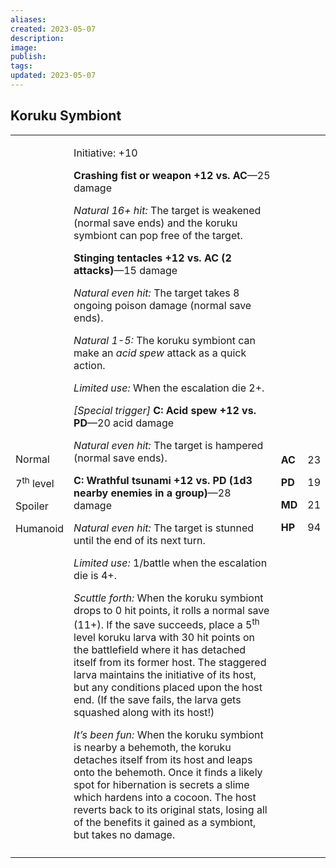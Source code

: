 ```yaml
---
aliases: 
created: 2023-05-07
description: 
image: 
publish: 
tags: 
updated: 2023-05-07
---
```


## Koruku Symbiont

<table>
<colgroup>
<col style="width: 16%" />
<col style="width: 72%" />
<col style="width: 5%" />
<col style="width: 5%" />
</colgroup>
<tbody>
<tr class="odd">
<td><p>Normal</p>
<p>7<sup>th</sup> level</p>
<p>Spoiler</p>
<p>Humanoid</p></td>
<td><p>Initiative: +10</p>
<p><strong>Crashing fist or weapon +12 vs. AC</strong>—25 damage</p>
<p><em>Natural 16+ hit:</em> The target is weakened (normal save ends)
and the koruku symbiont can pop free of the target.</p>
<p><strong>Stinging tentacles +12 vs. AC (2 attacks)</strong>—15
damage</p>
<p><em>Natural even hit:</em> The target takes 8 ongoing poison damage
(normal save ends).</p>
<p><em>Natural 1-5:</em> The koruku symbiont can make an <em>acid
spew</em> attack as a quick action.</p>
<p><em>Limited use:</em> When the escalation die 2+.</p>
<p><em>[Special trigger]</em> <strong>C: Acid spew +12 vs.
PD</strong>—20 acid damage</p>
<p><em>Natural even hit:</em> The target is hampered (normal save
ends).</p>
<p><strong>C: Wrathful tsunami +12 vs. PD (1d3 nearby enemies in a
group)</strong>—28 damage</p>
<p><em>Natural even hit:</em> The target is stunned until the end of its
next turn.</p>
<p><em>Limited use:</em> 1/battle when the escalation die is 4+.</p>
<p><em>Scuttle forth:</em> When the koruku symbiont drops to 0 hit
points, it rolls a normal save (11+). If the save succeeds, place a
5<sup>th</sup> level koruku larva with 30 hit points on the battlefield
where it has detached itself from its former host. The staggered larva
maintains the initiative of its host, but any conditions placed upon the
host end. (If the save fails, the larva gets squashed along with its
host!)</p>
<p><em>It’s been fun:</em> When the koruku symbiont is nearby a
behemoth, the koruku detaches itself from its host and leaps onto the
behemoth. Once it finds a likely spot for hibernation is secrets a slime
which hardens into a cocoon. The host reverts back to its original
stats, losing all of the benefits it gained as a symbiont, but takes no
damage.</p></td>
<td><p><strong>AC</strong></p>
<p><strong>PD</strong></p>
<p><strong>MD</strong></p>
<p><strong>HP</strong></p></td>
<td><p>23</p>
<p>19</p>
<p>21</p>
<p>94</p></td>
</tr>
<tr class="even">
<td></td>
<td></td>
<td></td>
<td></td>
</tr>
</tbody>
</table>

